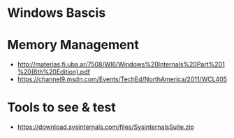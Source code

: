 # Windows Bascis

# Memory Management 
- http://materias.fi.uba.ar/7508/WI6/Windows%20Internals%20Part%201%20(6th%20Edition).pdf
- https://channel9.msdn.com/Events/TechEd/NorthAmerica/2011/WCL405

# Tools to see & test 
- https://download.sysinternals.com/files/SysinternalsSuite.zip
